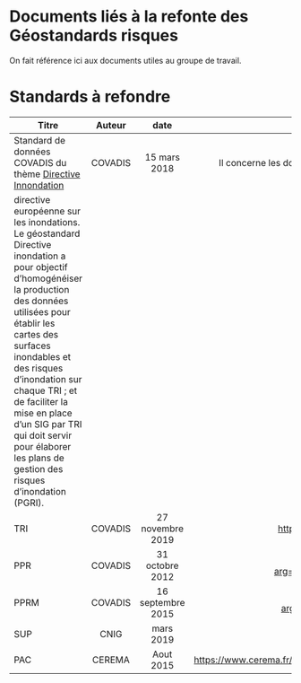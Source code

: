 # Documents liés à la refonte des Géostandards risques

On fait référence ici aux documents utiles au groupe de travail.

# **Standards à refondre**
| Titre     | Auteur   | date  |                                  Description                                                              |
| --------- |:--------:|:------:|:--------------------------------------------------------------------------------------------------------:|
| Standard de données COVADIS du thème [Directive Innondation](https://github.com/cnigfr/Geostandards-Risques/blob/main/documents/COVADIS_standard_DI_v2.1_cle84e119.pdf)| COVADIS | 15 mars 2018 | Il concerne les données géographiques produites sur environ 120 territoires à risque important d’inondation (TRI) et cartographiées aux fins de rapportage pour la
directive européenne sur les inondations. Le géostandard Directive inondation a pour objectif d’homogénéiser la production des données utilisées pour établir les cartes des surfaces inondables et des risques d’inondation sur chaque TRI ; et de faciliter la mise en place d’un SIG par TRI qui doit servir pour élaborer les plans de gestion des risques d’inondation (PGRI). |
| TRI| COVADIS | 27 novembre 2019 | https://github.com/cnigfr/Geostandards-Risques/blob/main/documents/_var_validator-site_docs_Doc-Utilisateurs-Validateur-TRI.pdf |
| PPR| COVADIS | 31 octobre 2012 | http://www.geoinformations.developpement-durable.gouv.fr/fichier/pdf/COVADIS_standard_PPR_v1_cor_cle2262bf.pdf?arg=177828737&cle=c4bb441d752f719a912f13fdc4253227725c4292&file=pdf%2FCOVADIS_standard_PPR_v1_cor_cle2262bf.pdf |
| PPRM | COVADIS | 16 septembre 2015 | http://www.geoinformations.developpement-durable.gouv.fr/fichier/pdf/covadis_standard_pprm_v1_cle5f1867.pdf?arg=177834903&cle=03199730531ea94d495483756e49e70eca96a58a&file=pdf%2Fcovadis_standard_pprm_v1_cle5f1867.pdf |
| SUP | CNIG | mars 2019 | http://cnig.gouv.fr/wp-content/uploads/2019/04/190321_Standard_CNIG_SUP.pdf |
| PAC | CEREMA | Aout 2015 | https://www.cerema.fr/system/files/documents/2017/07/Porter_a_connaissance_sur_les_risques_naturels_retour_d_experienes_approche_juridique_et_recommandations.pdf |
